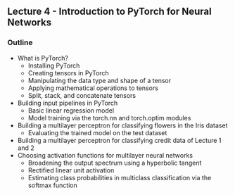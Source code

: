 ##  Lecture 4 - Introduction to PyTorch for Neural Networks 

### Outline

- What is PyTorch?
  - Installing PyTorch
  - Creating tensors in PyTorch
  - Manipulating the data type and shape of a tensor
  - Applying mathematical operations to tensors
  - Split, stack, and concatenate tensors
- Building input pipelines in PyTorch
  - Basic linear regression model
  - Model training via the torch.nn and torch.optim modules
- Building a multilayer perceptron for classifying flowers in the Iris dataset
  - Evaluating the trained model on the test dataset
- Building a multilayer perceptron for classifying credit data of Lecture 1 and 2
- Choosing activation functions for multilayer neural networks
  - Broadening the output spectrum using a hyperbolic tangent
  - Rectified linear unit activation
  - Estimating class probabilities in multiclass classification via the softmax function